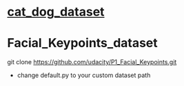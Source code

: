 # [cat_dog_dataset](https://www.kaggle.com/datasets/tongpython/cat-and-dog)

# Facial_Keypoints_dataset
git clone https://github.com/udacity/P1_Facial_Keypoints.git

- change default.py to your custom dataset path